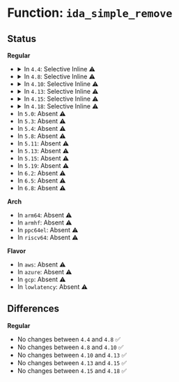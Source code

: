 # Function: <code>ida_simple_remove</code>

## Status
<b>Regular</b>
<ul>
<li>
<details>
<summary>In <code>4.4</code>: Selective Inline ⚠️</summary>

```c
void ida_simple_remove(struct ida *ida, unsigned int id);
```

**Collision:** Unique Global

**Inline:** Selective

**Transformation:** False

**Instances:**

```
In lib/idr.c (ffffffff813eafd0)
Location: lib/idr.c:1123
Inline: True
Direct callers:
  - kernel/workqueue.c:create_worker
  - kernel/workqueue.c:worker_thread
  - mm/memcontrol.c:memcg_activate_kmem
  - mm/memcontrol.c:mem_cgroup_css_offline
  - block/blk-core.c:blk_alloc_queue_node
  - block/blk-sysfs.c:blk_release_queue
  - drivers/phy/phy-core.c:phy_release
  - drivers/virtio/virtio.c:unregister_virtio_device
  - drivers/base/platform.c:platform_device_add
  - drivers/base/platform.c:platform_device_del
  - drivers/base/platform-msi.c:platform_msi_domain_alloc_irqs
  - drivers/base/platform-msi.c:platform_msi_domain_free_irqs
  - drivers/block/virtio_blk.c:virtblk_remove
  - drivers/block/virtio_blk.c:virtblk_probe
  - drivers/nvdimm/core.c:nvdimm_bus_release
  - drivers/nvdimm/dimm_devs.c:nvdimm_release
  - drivers/nvdimm/region_devs.c:nd_region_create
  - drivers/nvdimm/namespace_devs.c:namespace_blk_release
  - drivers/nvdimm/btt_devs.c:nd_btt_release
  - drivers/nvdimm/pfn_devs.c:nd_pfn_release
  - drivers/input/input.c:input_free_minor
  - drivers/rtc/class.c:rtc_device_release
  - drivers/rtc/class.c:rtc_device_register
  - drivers/watchdog/watchdog_core.c:__watchdog_register_device
  - drivers/watchdog/watchdog_core.c:__watchdog_register_device
  - drivers/watchdog/watchdog_core.c:__watchdog_register_device
  - drivers/watchdog/watchdog_core.c:watchdog_unregister_device
```
**Symbols:**

```
ffffffff813eafd0-ffffffff813eb013: ida_simple_remove (STB_GLOBAL)
```
</details>
</li>
<li>
<details>
<summary>In <code>4.8</code>: Selective Inline ⚠️</summary>

```c
void ida_simple_remove(struct ida *ida, unsigned int id);
```

**Collision:** Unique Global

**Inline:** Selective

**Transformation:** False

**Instances:**

```
In lib/idr.c (ffffffff81431350)
Location: lib/idr.c:1123
Inline: True
Direct callers:
  - kernel/workqueue.c:worker_thread
  - kernel/workqueue.c:create_worker
  - mm/memcontrol.c:mem_cgroup_css_alloc
  - block/blk-core.c:blk_alloc_queue_node
  - block/blk-sysfs.c:blk_release_queue
  - drivers/phy/phy-core.c:phy_release
  - drivers/gpio/gpiolib.c:gpiochip_add_data
  - drivers/gpio/gpiolib.c:gpiodevice_release
  - drivers/virtio/virtio.c:unregister_virtio_device
  - drivers/iommu/iommu.c:iommu_group_alloc
  - drivers/iommu/iommu.c:iommu_group_release
  - drivers/base/platform.c:platform_device_del
  - drivers/base/platform.c:platform_device_add
  - drivers/base/platform-msi.c:platform_msi_create_device_domain
  - drivers/base/platform-msi.c:platform_msi_domain_free_irqs
  - drivers/base/platform-msi.c:platform_msi_domain_alloc_irqs
  - drivers/block/virtio_blk.c:virtblk_remove
  - drivers/block/virtio_blk.c:virtblk_probe
  - drivers/nvdimm/bus.c:nvdimm_bus_release
  - drivers/nvdimm/dimm_devs.c:nvdimm_release
  - drivers/nvdimm/region_devs.c:nd_region_create
  - drivers/nvdimm/namespace_devs.c:namespace_blk_release
  - drivers/nvdimm/btt_devs.c:nd_btt_release
  - drivers/nvdimm/pfn_devs.c:nd_pfn_release
  - drivers/nvdimm/dax_devs.c:nd_dax_release
  - drivers/scsi/hosts.c:scsi_host_alloc
  - drivers/scsi/hosts.c:scsi_host_dev_release
  - drivers/net/phy/fixed_phy.c:fixed_phy_del
  - drivers/input/input.c:input_free_minor
  - drivers/rtc/class.c:rtc_device_register
  - drivers/rtc/class.c:rtc_device_release
  - drivers/watchdog/watchdog_core.c:watchdog_unregister_device
  - drivers/watchdog/watchdog_core.c:__watchdog_register_device
  - drivers/watchdog/watchdog_core.c:__watchdog_register_device
  - drivers/watchdog/watchdog_core.c:__watchdog_register_device
```
**Symbols:**

```
ffffffff81431350-ffffffff81431393: ida_simple_remove (STB_GLOBAL)
```
</details>
</li>
<li>
<details>
<summary>In <code>4.10</code>: Selective Inline ⚠️</summary>

```c
void ida_simple_remove(struct ida *ida, unsigned int id);
```

**Collision:** Unique Global

**Inline:** Selective

**Transformation:** False

**Instances:**

```
In lib/idr.c (ffffffff8144d5c0)
Location: lib/idr.c:1134
Inline: True
Direct callers:
  - kernel/workqueue.c:worker_thread
  - kernel/workqueue.c:create_worker
  - mm/memcontrol.c:mem_cgroup_css_alloc
  - block/blk-core.c:blk_alloc_queue_node
  - block/blk-sysfs.c:blk_release_queue
  - drivers/phy/phy-core.c:phy_release
  - drivers/gpio/gpiolib.c:gpiochip_add_data
  - drivers/gpio/gpiolib.c:gpiodevice_release
  - drivers/virtio/virtio.c:unregister_virtio_device
  - drivers/iommu/iommu.c:iommu_group_alloc
  - drivers/iommu/iommu.c:iommu_group_release
  - drivers/base/platform.c:platform_device_del
  - drivers/base/platform.c:platform_device_add
  - drivers/base/platform-msi.c:platform_msi_create_device_domain
  - drivers/base/platform-msi.c:platform_msi_domain_free_irqs
  - drivers/base/platform-msi.c:platform_msi_domain_alloc_irqs
  - drivers/nvdimm/bus.c:nvdimm_bus_release
  - drivers/nvdimm/dimm_devs.c:nvdimm_release
  - drivers/nvdimm/region_devs.c:nd_region_create
  - drivers/nvdimm/namespace_devs.c:namespace_blk_release
  - drivers/nvdimm/namespace_devs.c:namespace_pmem_release
  - drivers/nvdimm/btt_devs.c:nd_btt_release
  - drivers/nvdimm/pfn_devs.c:nd_pfn_release
  - drivers/nvdimm/dax_devs.c:nd_dax_release
  - drivers/scsi/hosts.c:scsi_host_alloc
  - drivers/scsi/hosts.c:scsi_host_dev_release
  - drivers/net/phy/fixed_phy.c:fixed_phy_del
  - drivers/input/input.c:input_free_minor
  - drivers/rtc/class.c:rtc_device_register
  - drivers/rtc/class.c:rtc_device_release
  - drivers/watchdog/watchdog_core.c:watchdog_unregister_device
  - drivers/watchdog/watchdog_core.c:__watchdog_register_device
  - drivers/watchdog/watchdog_core.c:__watchdog_register_device
  - drivers/watchdog/watchdog_core.c:__watchdog_register_device
```
**Symbols:**

```
ffffffff8144d5c0-ffffffff8144d603: ida_simple_remove (STB_GLOBAL)
```
</details>
</li>
<li>
<details>
<summary>In <code>4.13</code>: Selective Inline ⚠️</summary>

```c
void ida_simple_remove(struct ida *ida, unsigned int id);
```

**Collision:** Unique Global

**Inline:** Selective

**Transformation:** False

**Instances:**

```
In lib/idr.c (ffffffff818ed270)
Location: lib/idr.c:475
Inline: True
Direct callers:
  - kernel/workqueue.c:worker_thread
  - kernel/workqueue.c:create_worker
  - mm/memcontrol.c:mem_cgroup_css_alloc
  - fs/proc/generic.c:pde_put
  - block/blk-core.c:blk_alloc_queue_node
  - block/blk-sysfs.c:__blk_release_queue
  - drivers/phy/phy-core.c:phy_release
  - drivers/gpio/gpiolib.c:gpiochip_add_data
  - drivers/gpio/gpiolib.c:gpiodevice_release
  - drivers/virtio/virtio.c:unregister_virtio_device
  - drivers/iommu/iommu.c:iommu_group_alloc
  - drivers/iommu/iommu.c:iommu_group_release
  - drivers/base/platform.c:platform_device_add
  - drivers/base/platform-msi.c:platform_msi_create_device_domain
  - drivers/base/platform-msi.c:platform_msi_domain_free_irqs
  - drivers/base/platform-msi.c:platform_msi_domain_alloc_irqs
  - drivers/nvdimm/bus.c:nvdimm_bus_release
  - drivers/nvdimm/dimm_devs.c:nvdimm_release
  - drivers/nvdimm/region_devs.c:nd_region_create
  - drivers/nvdimm/namespace_devs.c:namespace_blk_release
  - drivers/nvdimm/namespace_devs.c:namespace_pmem_release
  - drivers/nvdimm/btt_devs.c:nd_btt_release
  - drivers/nvdimm/pfn_devs.c:nd_pfn_release
  - drivers/nvdimm/dax_devs.c:nd_dax_release
  - drivers/dax/super.c:alloc_dax
  - drivers/dax/super.c:dax_i_callback
  - drivers/scsi/hosts.c:scsi_host_alloc
  - drivers/scsi/hosts.c:scsi_host_dev_release
  - drivers/net/phy/fixed_phy.c:fixed_phy_del
  - drivers/input/input.c:input_free_minor
  - drivers/rtc/class.c:devm_rtc_allocate_device
  - drivers/rtc/class.c:rtc_device_register
  - drivers/rtc/class.c:rtc_device_release
  - drivers/hwmon/hwmon.c:__hwmon_device_register
  - drivers/hwmon/hwmon.c:__hwmon_device_register
  - drivers/thermal/thermal_core.c:thermal_zone_unbind_cooling_device
  - drivers/thermal/thermal_core.c:thermal_zone_bind_cooling_device
  - drivers/watchdog/watchdog_core.c:watchdog_unregister_device
  - drivers/watchdog/watchdog_core.c:__watchdog_register_device
  - drivers/watchdog/watchdog_core.c:__watchdog_register_device
  - drivers/watchdog/watchdog_core.c:__watchdog_register_device
  - drivers/mmc/core/host.c:mmc_alloc_host
  - drivers/mmc/core/host.c:mmc_host_classdev_release
  - drivers/nvmem/core.c:nvmem_release
```
**Symbols:**

```
ffffffff818ed270-ffffffff818ed2b3: ida_simple_remove (STB_GLOBAL)
```
</details>
</li>
<li>
<details>
<summary>In <code>4.15</code>: Selective Inline ⚠️</summary>

```c
void ida_simple_remove(struct ida *ida, unsigned int id);
```

**Collision:** Unique Global

**Inline:** Selective

**Transformation:** False

**Instances:**

```
In lib/idr.c (ffffffff81973290)
Location: lib/idr.c:483
Inline: True
Direct callers:
  - kernel/workqueue.c:worker_thread
  - kernel/workqueue.c:create_worker
  - mm/memcontrol.c:mem_cgroup_css_alloc
  - fs/proc/generic.c:pde_put
  - block/blk-core.c:blk_alloc_queue_node
  - block/blk-sysfs.c:__blk_release_queue
  - drivers/phy/phy-core.c:phy_release
  - drivers/gpio/gpiolib.c:gpiochip_add_data_with_key
  - drivers/gpio/gpiolib.c:gpiodevice_release
  - drivers/virtio/virtio.c:unregister_virtio_device
  - drivers/virtio/virtio.c:register_virtio_device
  - drivers/tty/serdev/core.c:serdev_ctrl_release
  - drivers/iommu/iommu.c:iommu_group_alloc
  - drivers/iommu/iommu.c:iommu_group_release
  - drivers/base/platform.c:platform_device_add
  - drivers/base/platform-msi.c:platform_msi_create_device_domain
  - drivers/base/platform-msi.c:platform_msi_domain_free_irqs
  - drivers/base/platform-msi.c:platform_msi_domain_alloc_irqs
  - drivers/nvdimm/bus.c:nvdimm_bus_release
  - drivers/nvdimm/dimm_devs.c:nvdimm_release
  - drivers/nvdimm/region_devs.c:nd_region_create
  - drivers/nvdimm/namespace_devs.c:namespace_blk_release
  - drivers/nvdimm/namespace_devs.c:namespace_pmem_release
  - drivers/nvdimm/btt_devs.c:nd_btt_release
  - drivers/nvdimm/pfn_devs.c:nd_pfn_release
  - drivers/nvdimm/dax_devs.c:nd_dax_release
  - drivers/dax/super.c:alloc_dax
  - drivers/dax/super.c:dax_i_callback
  - drivers/scsi/hosts.c:scsi_host_alloc
  - drivers/scsi/hosts.c:scsi_host_dev_release
  - drivers/net/phy/fixed_phy.c:fixed_phy_del
  - drivers/input/input.c:input_free_minor
  - drivers/rtc/class.c:devm_rtc_allocate_device
  - drivers/rtc/class.c:rtc_device_register
  - drivers/rtc/class.c:rtc_device_release
  - drivers/hwmon/hwmon.c:__hwmon_device_register
  - drivers/hwmon/hwmon.c:__hwmon_device_register
  - drivers/thermal/thermal_core.c:thermal_zone_unbind_cooling_device
  - drivers/thermal/thermal_core.c:thermal_zone_bind_cooling_device
  - drivers/thermal/devfreq_cooling.c:of_devfreq_cooling_register_power
  - drivers/watchdog/watchdog_core.c:watchdog_unregister_device
  - drivers/watchdog/watchdog_core.c:__watchdog_register_device
  - drivers/watchdog/watchdog_core.c:__watchdog_register_device
  - drivers/mmc/core/host.c:mmc_alloc_host
  - drivers/mmc/core/host.c:mmc_host_classdev_release
  - drivers/nvmem/core.c:nvmem_release
```
**Symbols:**

```
ffffffff81973290-ffffffff819732d3: ida_simple_remove (STB_GLOBAL)
```
</details>
</li>
<li>
<details>
<summary>In <code>4.18</code>: Selective Inline ⚠️</summary>

```c
void ida_simple_remove(struct ida *ida, unsigned int id);
```

**Collision:** Unique Global

**Inline:** Selective

**Transformation:** False

**Instances:**

```
In lib/idr.c (ffffffff819cf810)
Location: lib/idr.c:613
Inline: True
Direct callers:
  - kernel/workqueue.c:worker_thread
  - kernel/workqueue.c:create_worker
  - mm/memcontrol.c:mem_cgroup_css_alloc
  - fs/proc/generic.c:proc_register
  - block/blk-core.c:blk_alloc_queue_node
  - block/blk-sysfs.c:__blk_release_queue
  - drivers/phy/phy-core.c:phy_release
  - drivers/gpio/gpiolib.c:gpiochip_add_data_with_key
  - drivers/gpio/gpiolib.c:gpiodevice_release
  - drivers/virtio/virtio.c:unregister_virtio_device
  - drivers/virtio/virtio.c:register_virtio_device
  - drivers/tty/serdev/core.c:serdev_ctrl_release
  - drivers/iommu/iommu.c:iommu_group_alloc
  - drivers/iommu/iommu.c:iommu_group_release
  - drivers/base/platform.c:platform_device_add
  - drivers/base/platform-msi.c:platform_msi_create_device_domain
  - drivers/base/platform-msi.c:platform_msi_domain_free_irqs
  - drivers/base/platform-msi.c:platform_msi_domain_alloc_irqs
  - drivers/nvdimm/bus.c:nvdimm_bus_release
  - drivers/nvdimm/dimm_devs.c:nvdimm_release
  - drivers/nvdimm/region_devs.c:nd_region_create
  - drivers/nvdimm/namespace_devs.c:namespace_blk_release
  - drivers/nvdimm/namespace_devs.c:namespace_pmem_release
  - drivers/nvdimm/btt_devs.c:nd_btt_release
  - drivers/nvdimm/pfn_devs.c:nd_pfn_release
  - drivers/nvdimm/dax_devs.c:nd_dax_release
  - drivers/dax/super.c:alloc_dax
  - drivers/dax/super.c:dax_i_callback
  - drivers/scsi/hosts.c:scsi_host_alloc
  - drivers/scsi/hosts.c:scsi_host_dev_release
  - drivers/net/phy/fixed_phy.c:fixed_phy_del
  - drivers/input/input.c:input_free_minor
  - drivers/rtc/class.c:devm_rtc_allocate_device
  - drivers/rtc/class.c:rtc_device_register
  - drivers/rtc/class.c:rtc_device_release
  - drivers/ptp/ptp_clock.c:ptp_clock_register
  - drivers/ptp/ptp_clock.c:delete_ptp_clock
  - drivers/hwmon/hwmon.c:__hwmon_device_register
  - drivers/thermal/thermal_core.c:__thermal_cooling_device_register
  - drivers/thermal/thermal_core.c:thermal_zone_unbind_cooling_device
  - drivers/thermal/thermal_core.c:thermal_zone_bind_cooling_device
  - drivers/thermal/devfreq_cooling.c:of_devfreq_cooling_register_power
  - drivers/watchdog/watchdog_core.c:watchdog_unregister_device
  - drivers/watchdog/watchdog_core.c:__watchdog_register_device
  - drivers/watchdog/watchdog_core.c:__watchdog_register_device
  - drivers/mmc/core/host.c:mmc_alloc_host
  - drivers/mmc/core/host.c:mmc_host_classdev_release
  - drivers/nvmem/core.c:nvmem_release
  - net/core/xdp.c:__xdp_mem_allocator_rcu_free
```
**Symbols:**

```
ffffffff819cf810-ffffffff819cf84a: ida_simple_remove (STB_GLOBAL)
```
</details>
</li>
<li>
In <code>5.0</code>: Absent ⚠️
</li>
<li>
In <code>5.3</code>: Absent ⚠️
</li>
<li>
In <code>5.4</code>: Absent ⚠️
</li>
<li>
In <code>5.8</code>: Absent ⚠️
</li>
<li>
In <code>5.11</code>: Absent ⚠️
</li>
<li>
In <code>5.13</code>: Absent ⚠️
</li>
<li>
In <code>5.15</code>: Absent ⚠️
</li>
<li>
In <code>5.19</code>: Absent ⚠️
</li>
<li>
In <code>6.2</code>: Absent ⚠️
</li>
<li>
In <code>6.5</code>: Absent ⚠️
</li>
<li>
In <code>6.8</code>: Absent ⚠️
</li>
</ul>
<b>Arch</b>
<ul>
<li>
In <code>arm64</code>: Absent ⚠️
</li>
<li>
In <code>armhf</code>: Absent ⚠️
</li>
<li>
In <code>ppc64el</code>: Absent ⚠️
</li>
<li>
In <code>riscv64</code>: Absent ⚠️
</li>
</ul>
<b>Flavor</b>
<ul>
<li>
In <code>aws</code>: Absent ⚠️
</li>
<li>
In <code>azure</code>: Absent ⚠️
</li>
<li>
In <code>gcp</code>: Absent ⚠️
</li>
<li>
In <code>lowlatency</code>: Absent ⚠️
</li>
</ul>

## Differences
<b>Regular</b>
<ul>
<li>
No changes between <code>4.4</code> and <code>4.8</code> ✅
</li>
<li>
No changes between <code>4.8</code> and <code>4.10</code> ✅
</li>
<li>
No changes between <code>4.10</code> and <code>4.13</code> ✅
</li>
<li>
No changes between <code>4.13</code> and <code>4.15</code> ✅
</li>
<li>
No changes between <code>4.15</code> and <code>4.18</code> ✅
</li>
</ul>
